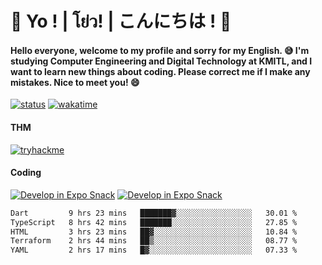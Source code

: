 # 👋 Yo ! | โย่ว! | こんにちは ! 👋

<h4>Hello everyone, welcome to my profile and sorry for my English. 😅
I'm studying Computer Engineering and Digital Technology at KMITL, and I want to learn new things about coding. Please correct me if I make any mistakes. Nice to meet you! 😄</h4>

[![status](https://img.shields.io/badge/Freelance-Unavailable-red)](https://whyzotee.vercel.app)
[![wakatime](https://wakatime.com/badge/user/3ff4daa0-dc37-4cca-9446-11cce239b396.svg)](https://wakatime.com/@3ff4daa0-dc37-4cca-9446-11cce239b396)

#### THM
[![tryhackme](https://tryhackme-badges.s3.amazonaws.com/whyzotee.png)](https://tryhackme.com/p/whyzotee)

#### Coding
[![Develop in Expo Snack](https://img.shields.io/badge/Flutter-119EFF.svg?style=for-the-badge&logo=flutter&labelColor=FFF&logoColor=119EFF)](https://flutter.dev/)
[![Develop in Expo Snack](https://img.shields.io/badge/Expo-000.svg?style=for-the-badge&logo=EXPO&labelColor=FFF&logoColor=000)](https://expo.dev/)

<!--START_SECTION:waka-->

```txt
Dart         9 hrs 23 mins   ███████▓░░░░░░░░░░░░░░░░░   30.01 %
TypeScript   8 hrs 42 mins   ███████░░░░░░░░░░░░░░░░░░   27.85 %
HTML         3 hrs 23 mins   ██▓░░░░░░░░░░░░░░░░░░░░░░   10.84 %
Terraform    2 hrs 44 mins   ██▒░░░░░░░░░░░░░░░░░░░░░░   08.77 %
YAML         2 hrs 17 mins   █▓░░░░░░░░░░░░░░░░░░░░░░░   07.33 %
```

<!--END_SECTION:waka-->
